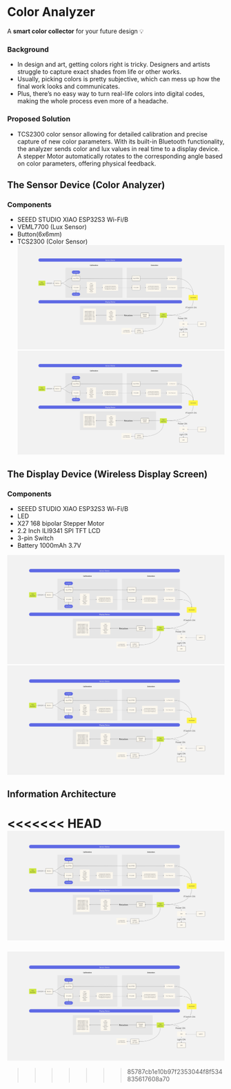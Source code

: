 # Color Analyzer
A **smart color collector** for your future design 💡 

### Background
- In design and art, getting colors right is tricky. Designers and artists struggle to capture exact shades from life or other works. 
- Usually, picking colors is pretty subjective, which can mess up how the final work looks and communicates. 
- Plus, there’s no easy way to turn real-life colors into digital codes, making the whole process even more of a headache. 

### Proposed Solution
- TCS2300 color sensor allowing for detailed calibration and precise capture of new color parameters. With its built-in Bluetooth functionality, the analyzer sends color and lux values in real time to a display device. A stepper Motor automatically rotates to the corresponding angle based on color parameters, offering physical feedback.

## The Sensor Device (Color Analyzer)
### Components
- SEEED STUDIO XIAO ESP32S3 Wi-Fi/B
- VEML7700 (Lux Sensor)
- Button(6x6mm)
- TCS2300 (Color Sensor)
![The Display Device](https://github.com/liliana0514/514-final/blob/main/Information%20flow.jpg?raw=true)
![Signal Processing - Sensor Device](https://github.com/liliana0514/514-final/blob/main/Information%20flow.jpg?raw=true)

## The Display Device (Wireless Display Screen)
### Components
- SEEED STUDIO XIAO ESP32S3 Wi-Fi/B
- LED
- X27 168 bipolar Stepper Motor
- 2.2 Inch ILI9341 SPI TFT LCD
- 3-pin Switch
- Battery 1000mAh 3.7V 

![The Sensor Device](https://github.com/liliana0514/514-final/blob/main/Information%20flow.jpg?raw=true)
![Signal Processing - Display Device](https://github.com/liliana0514/514-final/blob/main/Information%20flow.jpg?raw=true)

## Information Architecture
<<<<<<< HEAD
![Information flow](https://github.com/liliana0514/514-final/blob/main/Information%20flow.jpg?raw=true)
=======
![Information flow](https://github.com/liliana0514/514-final/blob/main/Information%20flow.jpg?raw=true)
>>>>>>> 85787cb1e10b97f2353044f8f534835617608a70
